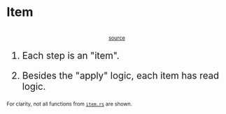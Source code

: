 # Item

<div style="display: flex; justify-content: center;"><div>
<object
    type="image/svg+xml"
    data="item/item_trait.svg"
    /></object>
<br/>
<small><a href="https://azriel.im/dot_ix/#src=LQhQAsEsFMCcENYGNwE8BcoAEXIBdoBbTHHfIgfQHNYB7AVwAcKBGE0nAYlwBN0sA3gF9sHLNwDO0PE37DRHSXngEK0AB7xCjADbQ5IseKx5YqChOWqk9WLGgA7PAYWlLK6BRt3HzwYbF3VSpaeB0XI25TcyDPELCIwKtPHkgAMzSXV3JCajomCgAmdg5Yrz14B0TFLHhGXXMUaCQAa2rSbjqGih4zdpwunQx-VzInOHgkPEhaBwksh1oeTwctaHnRHP4jHYAiAEkCQl3Nvh3zrF3IHhOcKRlGbYucXfumW5MzC2SvW3snfi7QC8G4BZnc+MR+3n+eA+ZShvieL1BWDhf18H2i3w81FC4Q4u0APBuAev3wVjgrjYT94ni9sSUVSKaIyqkMoj8UDADy79OxLLSlOxSAqVT2gD4NwCfu9zrEKPoNGuBmm09kDAN07tXqQy88taMvV5l6w3OwNVsp6Zh1DTZhpVaoa-NUGi0un0YmBgF2dyWeB3aPQfSDjBBTGZzS2EwAI+7h-ZNprMJL6jnkGMw2EZdnHKDRE0UQydQNAeFR1uwcgmCiwKBRixmCsUsABtVE+JwAGlw8arzEKAF1QKAaHVwAA3SAALwoKlMGxwi2WFAA7tc8OAetA0vB6Do-CwAHQAdlE0888sgVHAeGXq-XfgADFuACyiBAOFpSR5YG9XwqiQiIKh+yekLYsEKd9sjbfIk34ECOErcCszfLcrx7RciH0Jk8FQPR-xwKAeGWYUADIcLw0YsCHCRIAAI0gHR8GGP0yMovQew4RgwmdfDWKYow0monQLHAeAZ0WWBvzxAByABWK8xJInidD4iQBJncBaAHOB+Ek6TZN4-jBM8NJaBseYsE0mTuJ0xS9LHQM1I0lgry0oxLDoFpPEsoTaBEhITNvByzKSFy3KUw9VPUkyAGY-JI5zaFc3SZyjSBbJMqTHIC2K3PQvR+B4Wg8AIHhooExhPCQWgdE8-gKJ0ehoGY0gaJPPx8Ma09tPk+KVk80S7Ki8yOvckK1NgDSpP8jg5IU4KKAMozerSiaLOmxLkrE+yFrcUwMs6ihhJ6ny+vSuLBooFTho0yKNruLbjuWmznU0q6UWK0rysqrBqtq+qpyWFIVzXDdjIAKlavBQKIfggc4urwdydtWEhojHFhksO0R65iOgsDMzLCtserdHcORoA">source</a></small>
</div></div>

<div style="font-size: 1.5em;">

1. Each step is an "item".

2. Besides the "apply" logic, each item has read logic.

</div>

<small>For clarity, not all functions from <a href="https://github.com/azriel91/peace/blob/ff8bbe6c5a9009a606bd87771564d31ee0d6985d/crate/cfg/src/item.rs"><code>item.rs</code></a> are shown.</small>
